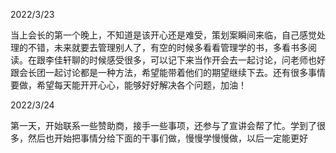2022/3/23

​当上会长的第一个晚上，不知道是该开心还是难受，策划案瞬间来临，自己感觉处理的不错，未来就要去管理别人了，有空的时候多看看管理学的书，多看书多阅读。在跟李佳轩聊的时候感受很多，可以记下来当作开会去一起讨论，问老师也好跟会长团一起讨论都是一种方法，希望能带着他们的期望继续下去。还有很多事情要做，希望每天能开开心心，能够好好解决各个问题，加油！

2022/3/24

第一天，开始联系一些赞助商，接手一些事项，还参与了宣讲会帮了忙。学到了很多，然后也开始把事情分给下面的干事们做，慢慢学慢慢做，以后一定能更好
